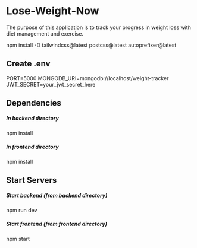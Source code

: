 # Lose-Weight-Now
The purpose of this application is to track your progress in weight loss with diet management and exercise.

npm install -D tailwindcss@latest postcss@latest autoprefixer@latest


## Create .env
PORT=5000
MONGODB_URI=mongodb://localhost/weight-tracker
JWT_SECRET=your_jwt_secret_here

## Dependencies
##### In backend directory
npm install

##### In frontend directory
npm install

## Start Servers
##### Start backend (from backend directory)
npm run dev

##### Start frontend (from frontend directory)
npm start